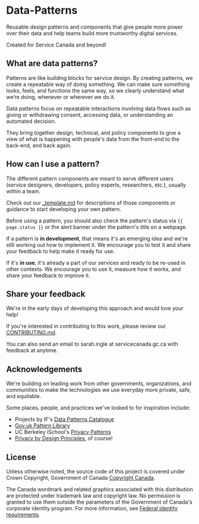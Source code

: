 # Data-Patterns

Reusable design patterns and components that give people more power over their data and help teams build more trustworthy digital services. 

Created for Service Canada and beyond!

## What are data patterns?

Patterns are like building blocks for service design. By creating patterns, we create a repeatable way of doing something. We can make sure something looks, feels, and functions the same way, so we clearly understand what we’re doing, whenever or wherever we do it. 

Data patterns focus on repeatable interactions involving data flows such as giving or withdrawing consent, accessing data, or understanding an automated decision.  

They bring together design, technical, and policy components to give a view of what is happening with people's data from the front-end to the back-end, and back again.

## How can I use a pattern?

The different pattern components are meant to serve different users (service designers, developers, policy experts, researchers, etc.), usually within a team. 

Check out our [_template.md](_template.md) for descriptions of those components or guidance to start developing your own pattern.

Before using a pattern, you should also check the pattern's status via ```{{ page.status }}``` or the alert banner under the pattern's title on a webpage.

If a pattern is **in development**, that means it's an emerging idea and we're still working out how to implement it. We encourage you to test it and share your feedback to help make it ready for use.

If it's **in use**, it's already a part of our services and ready to be re-used in other contexts. We encourage you to use it, measure how it works, and share your feedback to improve it.

## Share your feedback

We're in the early days of developing this approach and would love your help! 

If you're interested in contributing to this work, please review our [CONTRIBUTING.md](CONTRIBUTING.md).

You can also send an email to sarah.ingle at servicecanada.gc.ca with feedback at anytime.

## Acknowledgements

We're building on leading work from other governments, organizations, and communities to make the technologies we use everyday more private, safe, and equitable.

Some places, people, and practices we've looked to for inspiration include:
* Projects by IF's [Data Patterns Catalogue](https://catalogue.projectsbyif.com/)
* [Gov.uk Pattern Library](https://design-system.service.gov.uk/patterns/)
* UC Berkeley iSchool's [Privacy Patterns](https://www.privacypatterns.org/)
* [Privacy by Design Principles](https://www.ipc.on.ca/wp-content/uploads/resources/7foundationalprinciples.pdf), of course! 

## License

Unless otherwise noted, the source code of this project is covered under Crown Copyright, Government of Canada [Copyright Canada](LICENSE).

The Canada wordmark and related graphics associated with this distribution are protected under trademark law and copyright law.
No permission is granted to use them outside the parameters of the Government of Canada's corporate identity program.
For more information, see [Federal identity requirements](https://www.canada.ca/en/treasury-board-secretariat/topics/government-communications/federal-identity-requirements.html).
